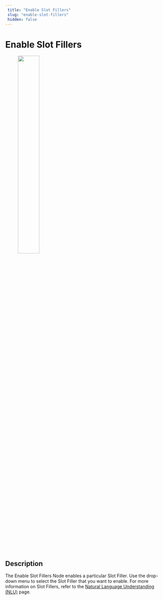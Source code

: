 ```yaml
---
 title: "Enable Slot Fillers" 
 slug: "enable-slot-fillers" 
 hidden: false 
---
```


# Enable Slot Fillers

<figure>
  <img class="image-center" src="../../../../../_assets/ai/build/node-reference/ai/enable-slot-fillers.png" width="40%" />
</figure>

## Description

The Enable Slot Fillers Node enables a particular Slot Filler. Use the drop-down menu to select the Slot Filler that you want to enable. For more information on Slot Fillers, refer to the [Natural Language Understanding (NLU)](../../../empower/nlu/overview.md) page.